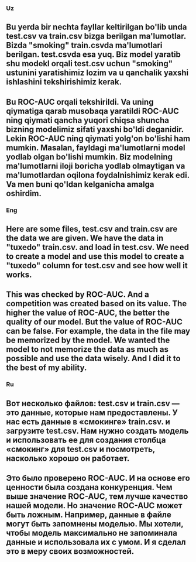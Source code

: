 ### Uz

## Bu yerda bir nechta fayllar keltirilgan  bo'lib unda test.csv va train.csv bizga berilgan ma'lumotlar. Bizda "smoking" train.csvda ma'lumotlari berilgan. test.csvda esa yuq. Biz model yaratib shu modekl orqali test.csv uchun "smoking" ustunini yaratishimiz lozim va u qanchalik yaxshi ishlashini tekshirishimiz kerak. 

## Bu ROC-AUC orqali tekshirildi. Va uning qiymatiga qarab musobaqa yaratildi ROC-AUC ning qiymati qancha yuqori chiqsa shuncha bizning modelimiz sifati yaxshi bo'ldi deganidir. Lekin ROC-AUC ning qiymati yolg'on bo'lishi ham mumkin. Masalan, fayldagi ma'lumotlarni model yodlab olgan bo'lishi mumkin. Biz modelning ma'lumotlarni iloji boricha yodlab olmaytigan va ma'lumotlardan  oqilona foydalnishimiz kerak edi. Va men buni qo'ldan kelganicha amalga  oshirdim.



 ### Eng

 ## Here are some files, test.csv and train.csv are the data we are given. We have the data in "tuxedo" train.csv. and load in test.csv. We need to create a model and use this model to create a "tuxedo" column for test.csv and see how well it works.

## This was checked by ROC-AUC. And a competition was created based on its value. The higher the value of ROC-AUC, the better the quality of our model. But the value of ROC-AUC can be false. For example, the data in the file may be memorized by the model. We wanted the model to not memorize the data as much as possible and use the data wisely. And I did it to the best of my ability.

### Ru

## Вот несколько файлов: test.csv и train.csv — это данные, которые нам предоставлены. У нас есть данные в «смокинге» train.csv. и загрузите test.csv. Нам нужно создать модель и использовать ее для создания столбца «смокинг» для test.csv и посмотреть, насколько хорошо он работает.

## Это было проверено ROC-AUC. И на основе его ценности была создана конкуренция. Чем выше значение ROC-AUC, тем лучше качество нашей модели. Но значение ROC-AUC может быть ложным. Например, данные в файле могут быть запомнены моделью. Мы хотели, чтобы модель максимально не запоминала данные и использовала их с умом. И я сделал это в меру своих возможностей.